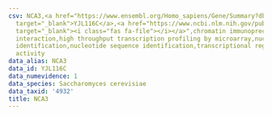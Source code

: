```yaml
---
csv: NCA3,<a href="https://www.ensembl.org/Homo_sapiens/Gene/Summary?db=core;g=YJL116C"
  target="_blank">YJL116C</a>,<a href="https://www.ncbi.nlm.nih.gov/pubmed/15169889"
  target="_blank"><i class="fas fa-file"></i></a>",chromatin immunoprecipitation assay,direct
  interaction,high throughput transcription profiling by microarray,nucleotide sequence
  identification,nucleotide sequence identification,transcriptional regulation,up-regulates
  activity
data_alias: NCA3
data_id: YJL116C
data_numevidence: 1
data_species: Saccharomyces cerevisiae
data_taxid: '4932'
title: NCA3
---
```

